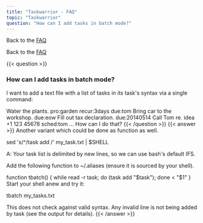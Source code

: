 ```yaml
---
title: "Taskwarrior - FAQ"
topic: "Taskwarrior"
question: "How can I add tasks in batch mode?"
---
```


Back to the [FAQ](/support/faq)

Back to the [FAQ](/support/faq)

{{< question >}}
### How can I add tasks in batch mode?
I want to add a text file with a list of tasks in its task's syntax via a single command:

Water the plants. pro:garden recur:3days due:tom
Bring car to the workshop. due:eow
Fill out tax declaration. due:20140514
Call Tom re. idea +1 123 45678 sched:tom
...
How can I do that?
{{< /question >}}
{{< answer >}}
Another variant which could be done as function as well.

sed 's/^/task add /' my_task.txt | $SHELL

A: Your task list is delimited by new lines, so we can use bash's default IFS. 

Add the following function to ~/.aliases (ensure it is sourced by your shell).

function tbatch() { while read -r task; do (task add "$task"); done < "$1" }
Start your shell anew and try it:

tbatch my_tasks.txt
 

This does not check against valid syntax. Any invalid line is not being added by task (see the output for details).
{{< /answer >}}
